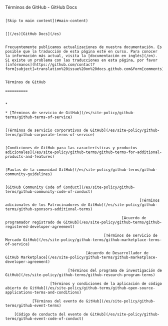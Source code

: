 Términos de GitHub - GitHub Docs

                                                                                                [Skip to main content](#main-content)

                                                                                                [](/es)[GitHub Docs](/es)

                                                                                                Frecuentemente publicamos actualizaciones de nuestra documentación. Es posible que la traducción de esta página esté en curso. Para conocer la información más actual, visita la [documentación en inglés](/en). Si existe un problema con las traducciones en esta página, por favor [infórmanos](https://github.com/contact?form[subject]=translation%20issue%20on%20docs.github.com&form[comments]=).

                                                                                                Términos de GitHub
                                                                                                ==========

                                                                                                *
                                                                                                * [Términos de servicio de GitHub](/es/site-policy/github-terms/github-terms-of-service)

                                                                                                [Términos de servicio corporativos de GitHub](/es/site-policy/github-terms/github-corporate-terms-of-service)

                                                                                        [Condiciones de GitHub para las características y productos adicionales](/es/site-policy/github-terms/github-terms-for-additional-products-and-features)

                                                                                [Pautas de la comunidad GitHub](/es/site-policy/github-terms/github-community-guidelines)

                                                                        [GitHub Community Code of Conduct](/es/site-policy/github-terms/github-community-code-of-conduct)

                                                                [Términos adicionales de los Patrocinadores de GitHub](/es/site-policy/github-terms/github-sponsors-additional-terms)

                                                        [Acuerdo de programador registrado de GitHub](/es/site-policy/github-terms/github-registered-developer-agreement)

                                                [Términos de servicio de Mercado GitHub](/es/site-policy/github-terms/github-marketplace-terms-of-service)

                                        [Acuerdo de Desarrollador de GitHub Marketplace](/es/site-policy/github-terms/github-marketplace-developer-agreement)

                                [Términos del programa de investigación de GitHub](/es/site-policy/github-terms/github-research-program-terms)

                        [Términos y condiciones de la aplicación de código abierto de GitHub](/es/site-policy/github-terms/github-open-source-applications-terms-and-conditions)

                [Términos del evento de GitHub](/es/site-policy/github-terms/github-event-terms)

        [Código de conducta del evento de GitHub](/es/site-policy/github-terms/github-event-code-of-conduct)
